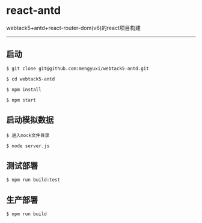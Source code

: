 # react-antd
webtack5+antd+react-router-dom(v6)的react项目构建

---

## 启动
```
$ git clone git@github.com:mengyuxi/webtack5-antd.git

$ cd webtack5-antd 

$ npm install

$ npm start
```

## 启动模拟数据
```
$ 进入mock文件目录

$ node server.js
```

## 测试部署
```
$ npm run build:test
```

## 生产部署
```
$ npm run build
